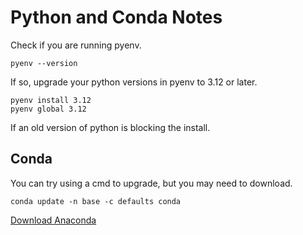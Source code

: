 # Python and Conda Notes

Check if you are running pyenv.

	pyenv --version

If so, upgrade your python versions in pyenv to 3.12 or later.

	pyenv install 3.12
	pyenv global 3.12

If an old version of python is blocking the install.


## Conda

You can try using a cmd to upgrade, but you may need to download.

	conda update -n base -c defaults conda

[Download Anaconda](https://www.anaconda.com/download)



<!--
Probably not needed:

Run if your version of conda won't update on your Mac. [source](https://stackoverflow.com/questions/75988022/conda-wont-update-on-macos)

	brew install python &&
	conda install -n base -c defaults 'conda>=24.3.0'

For the python install, you may also need to run:

	xcode-select --install

Type "python" followed by hitting tab key to see your python versions.

Make python3.12 (or a newer version) the main version on your system:

https://stackoverflow.com/questions/74343871/how-do-i-fix-my-python-version-showing-up-in-terminal

	# If you already have a python sym-link or binary file there, rename it
	sudo mv /usr/local/bin/python /usr/local/bin/python-

	# create sym-link to python3.11
	sudo ln -s `which python3.12` /usr/local/bin/python

	# check the version
	python --version
-->

<!--

After running brew install python

Says 3.12, but python --version returns 3.8.5

==> No broken dependents to reinstall!
==> Caveats
==> python@3.12
Python has been installed as
  /usr/local/bin/python3

Unversioned symlinks `python`, `python-config`, `pip` etc. pointing to
`python3`, `python3-config`, `pip3` etc., respectively, have been installed into
  /usr/local/opt/python@3.12/libexec/bin

See: https://docs.brew.sh/Homebrew-and-Python
==> pipx
zsh completions have been installed to:
  /usr/local/share/zsh/site-functions
==> postgresql@14
This formula has created a default database cluster with:
  initdb --locale=C -E UTF-8 /usr/local/var/postgresql@14
For more details, read:
  https://www.postgresql.org/docs/14/app-initdb.html

To start postgresql@14 now and restart at login:
  brew services start postgresql@14
Or, if you don't want/need a background service you can just run:
  /usr/local/opt/postgresql@14/bin/postgres -D /usr/local/var/postgresql@14
 -->
